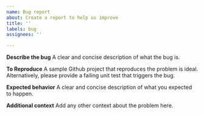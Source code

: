 ```yaml
---
name: Bug report
about: Create a report to help us improve
title: ''
labels: bug
assignees: ''

---
```


**Describe the bug**
A clear and concise description of what the bug is.

**To Reproduce**
A sample Github project that reproduces the problem is ideal. Alternatively, please provide a failing unit test that triggers the bug.

**Expected behavior**
A clear and concise description of what you expected to happen.

**Additional context**
Add any other context about the problem here.
